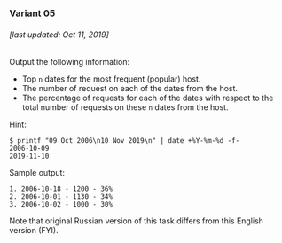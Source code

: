 ### Variant 05

###### [last updated: Oct 11, 2019]

Output the following information:

* Top `n` dates for the most frequent (popular) host. 
* The number of request on each of the dates from the host.
* The percentage of requests for each of the dates with respect to the total number of requests on these `n` dates from the host.

Hint:
```
$ printf "09 Oct 2006\n10 Nov 2019\n" | date +%Y-%m-%d -f-
2006-10-09
2019-11-10
```

Sample output:

```
1. 2006-10-18 - 1200 - 36%   
2. 2006-10-01 - 1130 - 34%
3. 2006-10-02 - 1000 - 30%
```

Note that original Russian version of this task differs from this English version (FYI).
